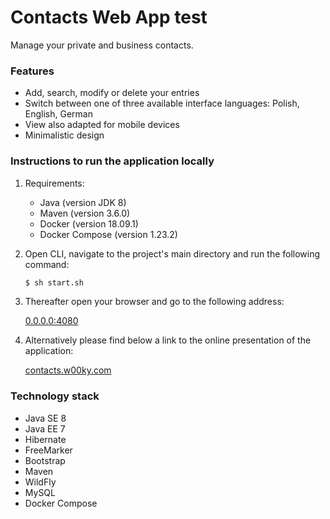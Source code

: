 # Contacts Web App test

Manage your private and business contacts.

### Features

- Add, search, modify or delete your entries
- Switch between one of three available interface languages: Polish, English, German
- View also adapted for mobile devices
- Minimalistic design

### Instructions to run the application locally

1. Requirements:

    - Java (version JDK 8)
    - Maven (version 3.6.0)
    - Docker (version 18.09.1)
    - Docker Compose (version 1.23.2)

2. Open CLI, navigate to the project's main directory and run the following command:

    ```bash
    $ sh start.sh
    ```

3. Thereafter open your browser and go to the following address:

    [0.0.0.0:4080](http://0.0.0.0:4080/ "Contacts Web App")

4. Alternatively please find below a link to the online presentation of the application:

    [contacts.w00ky.com](http://contacts.w00ky.com/ "Contacts Web App")

### Technology stack

- Java SE 8
- Java EE 7
- Hibernate
- FreeMarker
- Bootstrap
- Maven
- WildFly
- MySQL
- Docker Compose